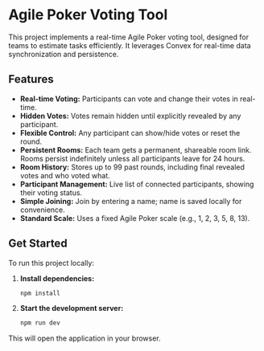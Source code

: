 # Agile Poker Voting Tool

This project implements a real-time Agile Poker voting tool, designed for teams to estimate tasks efficiently. It leverages Convex for real-time data synchronization and persistence.

## Features

*   **Real-time Voting:** Participants can vote and change their votes in real-time.
*   **Hidden Votes:** Votes remain hidden until explicitly revealed by any participant.
*   **Flexible Control:** Any participant can show/hide votes or reset the round.
*   **Persistent Rooms:** Each team gets a permanent, shareable room link. Rooms persist indefinitely unless all participants leave for 24 hours.
*   **Room History:** Stores up to 99 past rounds, including final revealed votes and who voted what.
*   **Participant Management:** Live list of connected participants, showing their voting status.
*   **Simple Joining:** Join by entering a name; name is saved locally for convenience.
*   **Standard Scale:** Uses a fixed Agile Poker scale (e.g., 1, 2, 3, 5, 8, 13).

## Get Started

To run this project locally:

1.  **Install dependencies:**
    ```sh
    npm install
    ```
2.  **Start the development server:**
    ```sh
    npm run dev
    ```

This will open the application in your browser.

